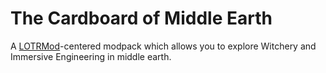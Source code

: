# The Cardboard of Middle Earth
A [LOTRMod](https://lotrminecraftmod.fandom.com/wiki/The_Lord_of_the_Rings_Minecraft_Mod_Wiki)-centered modpack which allows you to explore Witchery and Immersive Engineering in middle earth.
